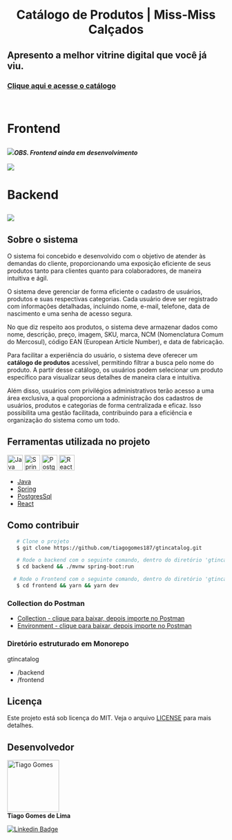 <div>
<h1 align="center">
Catálogo de Produtos | Miss-Miss Calçados
</h1>
   <h2>Apresento a melhor vitrine digital que você já viu.</h2>
</div>

### [Clique aqui e acesse o catálogo](https://gtincatalog.netlify.app/)
<br>
<h1>
<p>Frontend</p>
</h1>
<img src="https://ik.imagekit.io/dpiu5qcwt/Icons/icons8-aten%C3%A7%C3%A3o.gif?updatedAt=1701529438252"><strong><em>OBS. Frontend ainda em desenvolvimento</em></strong><br><br>
<img src="https://ik.imagekit.io/dpiu5qcwt/desktop/oficial.png?updatedAt=1701486487550">
</h1>

<h1>
<p>Backend</p>
<img src="https://ik.imagekit.io/dpiu5qcwt/desktop/backend.png?updatedAt=1701487083636">
</h1>


## Sobre o sistema

O sistema foi concebido e desenvolvido com o objetivo de atender às demandas do cliente, proporcionando uma exposição eficiente de seus produtos tanto para clientes quanto para colaboradores, de maneira intuitiva e ágil.


O sistema deve gerenciar de forma eficiente o cadastro de usuários, produtos e suas respectivas categorias. Cada usuário deve ser registrado com informações detalhadas, incluindo nome, e-mail, telefone, data de nascimento e uma senha de acesso segura.

No que diz respeito aos produtos, o sistema deve armazenar dados como nome, descrição, preço, imagem, SKU, marca, NCM (Nomenclatura Comum do Mercosul), código EAN (European Article Number), e data de fabricação.

Para facilitar a experiência do usuário, o sistema deve oferecer um **catálogo de produtos** acessível, permitindo filtrar a busca pelo nome do produto. A partir desse catálogo, os usuários podem selecionar um produto específico para visualizar seus detalhes de maneira clara e intuitiva.

Além disso, usuários com privilégios administrativos terão acesso a uma área exclusiva, a qual proporciona a administração dos cadastros de usuários, produtos e categorias de forma centralizada e eficaz. Isso possibilita uma gestão facilitada, contribuindo para a eficiência e organização do sistema como um todo.

## Ferramentas utilizada no projeto
<p align="left"><a href="https://www.oracle.com/java/" target="_blank" rel="noreferrer"><img src="https://raw.githubusercontent.com/danielcranney/readme-generator/main/public/icons/skills/java-colored.svg" width="36" height="36" alt="Java" /></a>
<a href="https://spring.io/" target="_blank" rel="noreferrer"><img src="https://ik.imagekit.io/dpiu5qcwt/Icons/spring-3.svg?updatedAt=1701488065421" width="36" height="36" alt="Spring" /></a>
<a href="https://www.postgresql.org/" target="_blank" rel="noreferrer"><img src="https://raw.githubusercontent.com/danielcranney/readme-generator/main/public/icons/skills/postgresql-colored.svg" width="36" height="36" alt="PostgreSQL" /></a>
<a href="https://reactjs.org/" target="_blank" rel="noreferrer"><img src="https://raw.githubusercontent.com/danielcranney/readme-generator/main/public/icons/skills/react-colored.svg" width="36" height="36" alt="React" /></a>

</p>

 - [Java](https://docs.oracle.com/en/java/javase/17/)
 - [Spring](https://spring.io/)
 - [PostgresSql](https://www.postgresql.org/)
 - [React](https://react.dev/)

 ## Como contribuir
 ```bash
    # Clone o projeto
    $ git clone https://github.com/tiagogomes187/gtincatalog.git

    # Rode o backend com o seguinte comando, dentro do diretório 'gtincatalog' digite:
    $ cd backend && ./mvnw spring-boot:run

   # Rode o Frontend com o seguinte comando, dentro do diretório 'gtincatalog' digite:
    $ cd frontend && yarn && yarn dev

 ```
### Collection do **Postman**
 - [Collection - clique para baixar, depois importe no Postman](https://github.com/tiagogomes187/gtincatalog/blob/f0e1b8dbfcf391581692030b8355b4964fa4551a/collection-postman/GtinCatalog%20Railway.postman_collection.json) 
 - [Environment - clique para baixar, depois importe no Postman](https://github.com/tiagogomes187/gtincatalog/blob/f0e1b8dbfcf391581692030b8355b4964fa4551a/collection-postman/gtincatalog-RAILWAY.postman_environment.json) 

### Diretório estruturado em **Monorepo**
 gtincatalog
- /backend
- /frontend

## Licença
Este projeto está sob licença do MIT. Veja o arquivo [LICENSE](https://github.com/tiagogomes187/gtincatalog/blob/b92e7482747734708d4795f81f18e410734fa97b/LICENSE) para mais detalhes.

## Desenvolvedor

<p align="left"><a href="https://www.tiagogomes.dev.br" target="_blank" rel="noreferrer"><img src="https://ik.imagekit.io/dpiu5qcwt/Icons/PerfilGitHub.png?updatedAt=1701533807360" width="120" height="120" alt="Tiago Gomes" /></a>
<br><strong>Tiago Gomes de Lima</strong>
</p>

[![Linkedin Badge](https://img.shields.io/badge/Tiago_Gomes-blue?style=flat-square&logo=Linkedin&logoColor=white&link=https://www.linkedin.com/in/tiago-gomes187/)](https://www.linkedin.com/in/tiago-gomes187/) 


